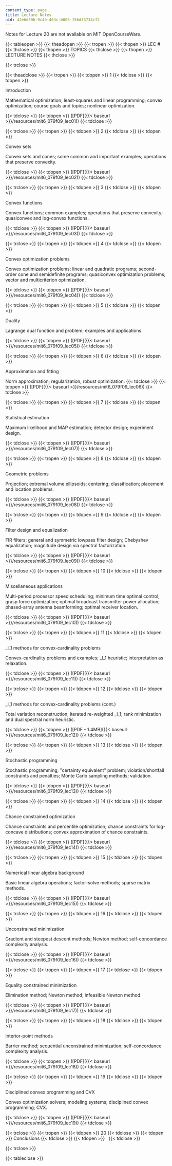 ```yaml
---
content_type: page
title: Lecture Notes
uid: 42e6d30b-9c4e-463c-b005-156d73734cf2
---
```


Notes for Lecture 20 are not available on MIT OpenCourseWare.

{{< tableopen >}}
{{< theadopen >}}
{{< tropen >}}
{{< thopen >}}
LEC #
{{< thclose >}}
{{< thopen >}}
TOPICS
{{< thclose >}}
{{< thopen >}}
LECTURE NOTES
{{< thclose >}}

{{< trclose >}}

{{< theadclose >}}
{{< tropen >}}
{{< tdopen >}}
1
{{< tdclose >}}
{{< tdopen >}}


Introduction

Mathematical optimization; least-squares and linear programming; convex optimization; course goals and topics; nonlinear optimization.


{{< tdclose >}}
{{< tdopen >}}
([PDF]({{< baseurl >}}/resources/mit6_079f09_lec01))
{{< tdclose >}}

{{< trclose >}}
{{< tropen >}}
{{< tdopen >}}
2
{{< tdclose >}}
{{< tdopen >}}


Convex sets

Convex sets and cones; some common and important examples; operations that preserve convexity.


{{< tdclose >}}
{{< tdopen >}}
([PDF]({{< baseurl >}}/resources/mit6_079f09_lec02))
{{< tdclose >}}

{{< trclose >}}
{{< tropen >}}
{{< tdopen >}}
3
{{< tdclose >}}
{{< tdopen >}}


Convex functions

Convex functions; common examples; operations that preserve convexity; quasiconvex and log-convex functions.


{{< tdclose >}}
{{< tdopen >}}
([PDF]({{< baseurl >}}/resources/mit6_079f09_lec03))
{{< tdclose >}}

{{< trclose >}}
{{< tropen >}}
{{< tdopen >}}
4
{{< tdclose >}}
{{< tdopen >}}


Convex optimization problems

Convex optimization problems; linear and quadratic programs; second-order cone and semidefinite programs; quasiconvex optimization problems; vector and multicriterion optimization.


{{< tdclose >}}
{{< tdopen >}}
([PDF]({{< baseurl >}}/resources/mit6_079f09_lec04))
{{< tdclose >}}

{{< trclose >}}
{{< tropen >}}
{{< tdopen >}}
5
{{< tdclose >}}
{{< tdopen >}}


Duality

Lagrange dual function and problem; examples and applications.


{{< tdclose >}}
{{< tdopen >}}
([PDF]({{< baseurl >}}/resources/mit6_079f09_lec05))
{{< tdclose >}}

{{< trclose >}}
{{< tropen >}}
{{< tdopen >}}
6
{{< tdclose >}}
{{< tdopen >}}


Approximation and fitting

Norm approximation; regularization; robust optimization.
{{< tdclose >}}
{{< tdopen >}}
([PDF]({{< baseurl >}}/resources/mit6_079f09_lec06))
{{< tdclose >}}

{{< trclose >}}
{{< tropen >}}
{{< tdopen >}}
7
{{< tdclose >}}
{{< tdopen >}}


Statistical estimation

Maximum likelihood and MAP estimation; detector design; experiment design.


{{< tdclose >}}
{{< tdopen >}}
([PDF]({{< baseurl >}}/resources/mit6_079f09_lec07))
{{< tdclose >}}

{{< trclose >}}
{{< tropen >}}
{{< tdopen >}}
8
{{< tdclose >}}
{{< tdopen >}}


Geometric problems

Projection; extremal volume ellipsoids; centering; classification; placement and location problems.


{{< tdclose >}}
{{< tdopen >}}
([PDF]({{< baseurl >}}/resources/mit6_079f09_lec08))
{{< tdclose >}}

{{< trclose >}}
{{< tropen >}}
{{< tdopen >}}
9
{{< tdclose >}}
{{< tdopen >}}


Filter design and equalization

FIR filters; general and symmetric lowpass filter design; Chebyshev equalization; magnitude design via spectral factorization.


{{< tdclose >}}
{{< tdopen >}}
([PDF]({{< baseurl >}}/resources/mit6_079f09_lec09))
{{< tdclose >}}

{{< trclose >}}
{{< tropen >}}
{{< tdopen >}}
10
{{< tdclose >}}
{{< tdopen >}}


Miscellaneous applications

Multi-period processor speed scheduling; minimum time optimal control; grasp force optimization; optimal broadcast transmitter power allocation; phased-array antenna beamforming; optimal receiver location.


{{< tdclose >}}
{{< tdopen >}}
([PDF]({{< baseurl >}}/resources/mit6_079f09_lec10))
{{< tdclose >}}

{{< trclose >}}
{{< tropen >}}
{{< tdopen >}}
11
{{< tdclose >}}
{{< tdopen >}}


_l_1 methods for convex-cardinality problems

Convex-cardinality problems and examples; _l_1 heuristic; interpretation as relaxation.


{{< tdclose >}}
{{< tdopen >}}
([PDF]({{< baseurl >}}/resources/mit6_079f09_lec11))
{{< tdclose >}}

{{< trclose >}}
{{< tropen >}}
{{< tdopen >}}
12
{{< tdclose >}}
{{< tdopen >}}


_l_1 methods for convex-cardinality problems (cont.)

Total variation reconstruction; iterated re-weighted _l_1; rank minimization and dual spectral norm heuristic.


{{< tdclose >}}
{{< tdopen >}}
([PDF - 1.4MB]({{< baseurl >}}/resources/mit6_079f09_lec12))
{{< tdclose >}}

{{< trclose >}}
{{< tropen >}}
{{< tdopen >}}
13
{{< tdclose >}}
{{< tdopen >}}


Stochastic programming

Stochastic programming; "certainty equivalent" problem; violation/shortfall constraints and penalties; Monte Carlo sampling methods; validation.


{{< tdclose >}}
{{< tdopen >}}
([PDF]({{< baseurl >}}/resources/mit6_079f09_lec13))
{{< tdclose >}}

{{< trclose >}}
{{< tropen >}}
{{< tdopen >}}
14
{{< tdclose >}}
{{< tdopen >}}


Chance constrained optimization

Chance constraints and percentile optimization; chance constraints for log-concave distributions; convex approximation of chance constraints.


{{< tdclose >}}
{{< tdopen >}}
([PDF]({{< baseurl >}}/resources/mit6_079f09_lec14))
{{< tdclose >}}

{{< trclose >}}
{{< tropen >}}
{{< tdopen >}}
15
{{< tdclose >}}
{{< tdopen >}}


Numerical linear algebra background

Basic linear algebra operations; factor-solve methods; sparse matrix methods.


{{< tdclose >}}
{{< tdopen >}}
([PDF]({{< baseurl >}}/resources/mit6_079f09_lec15))
{{< tdclose >}}

{{< trclose >}}
{{< tropen >}}
{{< tdopen >}}
16
{{< tdclose >}}
{{< tdopen >}}


Unconstrained minimization

Gradient and steepest descent methods; Newton method; self-concordance complexity analysis.


{{< tdclose >}}
{{< tdopen >}}
([PDF]({{< baseurl >}}/resources/mit6_079f09_lec16))
{{< tdclose >}}

{{< trclose >}}
{{< tropen >}}
{{< tdopen >}}
17
{{< tdclose >}}
{{< tdopen >}}


Equality constrained minimization

Elimination method; Newton method; infeasible Newton method.


{{< tdclose >}}
{{< tdopen >}}
([PDF]({{< baseurl >}}/resources/mit6_079f09_lec17))
{{< tdclose >}}

{{< trclose >}}
{{< tropen >}}
{{< tdopen >}}
18
{{< tdclose >}}
{{< tdopen >}}


Interior-point methods

Barrier method; sequential unconstrained minimization; self-concordance complexity analysis.


{{< tdclose >}}
{{< tdopen >}}
([PDF]({{< baseurl >}}/resources/mit6_079f09_lec18))
{{< tdclose >}}

{{< trclose >}}
{{< tropen >}}
{{< tdopen >}}
19
{{< tdclose >}}
{{< tdopen >}}


Disciplined convex programming and CVX

Convex optimization solvers; modeling systems; disciplined convex programming; CVX.


{{< tdclose >}}
{{< tdopen >}}
([PDF]({{< baseurl >}}/resources/mit6_079f09_lec19))
{{< tdclose >}}

{{< trclose >}}
{{< tropen >}}
{{< tdopen >}}
20
{{< tdclose >}}
{{< tdopen >}}
Conclusions
{{< tdclose >}}
{{< tdopen >}}
 
{{< tdclose >}}

{{< trclose >}}

{{< tableclose >}}